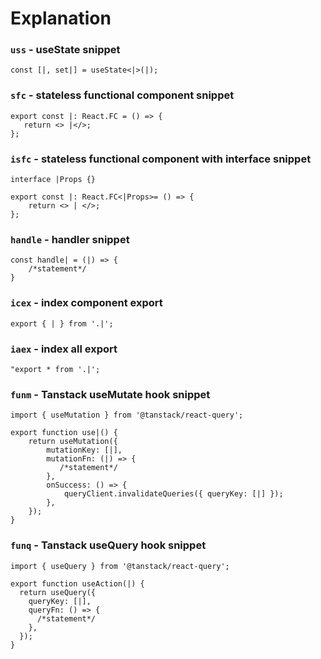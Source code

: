 # Explanation

### `uss` - useState snippet

```
const [|, set|] = useState<|>(|);
```

### `sfc` - stateless functional component snippet

```
export const |: React.FC = () => {
   return <> |</>;
};
```

### `isfc` - stateless functional component with interface snippet

```
interface |Props {}

export const |: React.FC<|Props>= () => {
    return <> | </>;
};
```

### `handle` - handler snippet

```
const handle| = (|) => {
    /*statement*/
}
```

### `icex` - index component export

```
export { | } from '.|';
```

### `iaex` - index all export

```
"export * from '.|';
```

### `funm` - Tanstack useMutate hook snippet

```
import { useMutation } from '@tanstack/react-query';

export function use|() {
    return useMutation({
        mutationKey: [|],
        mutationFn: (|) => {
           /*statement*/
        },
        onSuccess: () => {
            queryClient.invalidateQueries({ queryKey: [|] });
        },
    });
}
```

### `funq` - Tanstack useQuery hook snippet

```
import { useQuery } from '@tanstack/react-query';

export function useAction(|) {
  return useQuery({
    queryKey: [|],
    queryFn: () => {
      /*statement*/
    },
  });
}
```
